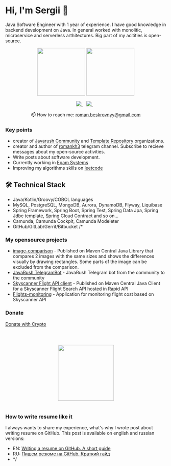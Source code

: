 # Hi, I'm Sergii 👋
Java Software Engineer with 1 year of experience. I have good knowledge in backend development on Java.
In general worked with monolitic, microservice and serverless arthitectures. Big part of my acitities is open-source.


<p align = 'center'>
 <a href="https://github-readme-stats.vercel.app/api?username=finedefinition&show_icons=true&count_private=true"><img height=150 src="https://github-readme-stats.vercel.app/api?username=finedefinition&show_icons=true&count_private=true" /></a>
<a href="https://github.com/findefinition/github-readme-stats"><img height=150 src="https://github-readme-stats.vercel.app/api/top-langs/?username=findefinition&layout=compact" /></a>
 </p>

<p align='center'>
   <a href="https://t.me/joinchat/SpqRPBFo_sM6qm05" target="_blank">
    <img src="https://img.shields.io/badge/Telegram-2CA5E0?style=for-the-badge&logo=telegram&logoColor=white" />        
  </a>&nbsp;&nbsp;
  <a href="https://www.linkedin.com/in/romankh3/" target="_blank">
    <img src="https://img.shields.io/badge/linkedin-%230077B5.svg?&style=for-the-badge&logo=linkedin&logoColor=white" />
  </a>&nbsp;&nbsp;
 <p align='center'>
  📫  How to reach me: <a href='mailto:roman.beskrovnyy@gmail.com'>roman.beskrovnyy@gmail.com</a>
</p>

### Key points
*   creator of [Javarush Community](https://github.com/javarushcommunity) and [Template Repository](https://github.com/template-repository) organizations.
*   creator and author of [romankh3](https://t.me/romankh3) telegram channel. Subscribe to recieve messages about my open-source activities.
*   Write posts about software development.
*   Currently working in [Epam Systems](https://www.linkedin.com/company/epam-systems/)
*   Improving my algorithms skiils on [leetcode](https://leetcode.com/romankh3/)

## 🛠 Technical Stack
*   Java/Kotlin/Groovy/COBOL languages
*   MySQL, PostgreSQL, MongoDB, Aurora, DynamoDB, Flyway, Liquibase
*   Spring Framework, Spring Boot, Spring Test, Spring Data Jpa, Spring Jdbc template, Spring Cloud Contract and so on...
*   Camunda, Camunda Cockpit, Camunda Modeleter
*   GitHub/GitLab/Gerrit/Bitbucket
/*
### My opensource projects

*   [image-comparison](https://github.com/romankh3/image-comparison) - Published on Maven Central Java Library that compares 2 images with the same sizes and shows the differences visually by drawing rectangles. Some parts of the image can be excluded from the comparison.
*   [JavaRush TelegramBot](https://github.com/javarushcommunity/javarush-telegrambot) - JavaRush Telegram bot from the community to the community
*   [Skyscanner Flight API client](https://github.com/romankh3/skyscanner-flight-api-client) - Published on Maven Central Java Client for a Skyscanner Flight Search API hosted in Rapid API
*   [Flights-monitoring](https://github.com/romankh3/flights-monitoring) - Application for monitoring flight cost based on Skyscanner API

### Donate

<div>
  <a class="donate-with-crypto"
     href="https://commerce.coinbase.com/checkout/77132d55-90df-4df0-9a0c-f535afc9ef71">
    Donate with Crypto
  </a>
</div>

<br>

<div align="center" style="margin: 40px 0">
    <a href="https://github.com/romankh3/github-profile-views-counter">
        <img width="175px" src="https://komarev.com/ghpvc/?username=romankh3&color=DE002D">
    </a>
</div>

### How to write resume like it
I always wants to share my experience, what's why I wrote post about writing resume on GitHub. This post is available on english and russian versions:
*   EN: [Writing a resume on GitHub. A short guide](https://codegym.cc/groups/posts/589-writing-a-resume-on-github-a-short-guide)
*   RU: [Пишем резюме на GitHub. Краткий гайд](https://javarush.ru/groups/posts/3424-pishem-rezjume-na-github)
*   */
